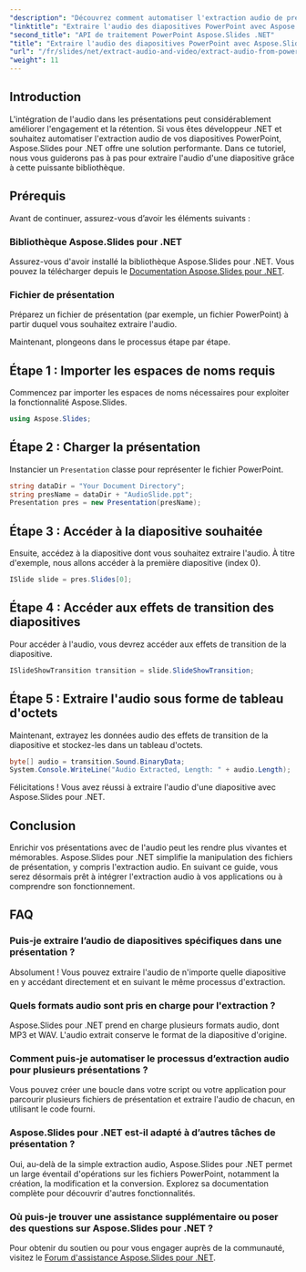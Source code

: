 ```yaml
---
"description": "Découvrez comment automatiser l'extraction audio de présentations PowerPoint avec Aspose.Slides pour .NET. Ce tutoriel guide les développeurs pas à pas tout au long du processus d'accès."
"linktitle": "Extraire l'audio des diapositives PowerPoint avec Aspose.Slides"
"second_title": "API de traitement PowerPoint Aspose.Slides .NET"
"title": "Extraire l'audio des diapositives PowerPoint avec Aspose.Slides"
"url": "/fr/slides/net/extract-audio-and-video/extract-audio-from-powerpoint/"
"weight": 11
---
```


## Introduction

L'intégration de l'audio dans les présentations peut considérablement améliorer l'engagement et la rétention. Si vous êtes développeur .NET et souhaitez automatiser l'extraction audio de vos diapositives PowerPoint, Aspose.Slides pour .NET offre une solution performante. Dans ce tutoriel, nous vous guiderons pas à pas pour extraire l'audio d'une diapositive grâce à cette puissante bibliothèque.

## Prérequis

Avant de continuer, assurez-vous d’avoir les éléments suivants :

### Bibliothèque Aspose.Slides pour .NET
Assurez-vous d'avoir installé la bibliothèque Aspose.Slides pour .NET. Vous pouvez la télécharger depuis le [Documentation Aspose.Slides pour .NET](https://reference.aspose.com/slides/net/).

### Fichier de présentation
Préparez un fichier de présentation (par exemple, un fichier PowerPoint) à partir duquel vous souhaitez extraire l'audio.

Maintenant, plongeons dans le processus étape par étape.

## Étape 1 : Importer les espaces de noms requis

Commencez par importer les espaces de noms nécessaires pour exploiter la fonctionnalité Aspose.Slides.

```csharp
using Aspose.Slides;
```

## Étape 2 : Charger la présentation

Instancier un `Presentation` classe pour représenter le fichier PowerPoint.

```csharp
string dataDir = "Your Document Directory";
string presName = dataDir + "AudioSlide.ppt";
Presentation pres = new Presentation(presName);
```

## Étape 3 : Accéder à la diapositive souhaitée

Ensuite, accédez à la diapositive dont vous souhaitez extraire l'audio. À titre d'exemple, nous allons accéder à la première diapositive (index 0).

```csharp
ISlide slide = pres.Slides[0];
```

## Étape 4 : Accéder aux effets de transition des diapositives

Pour accéder à l'audio, vous devrez accéder aux effets de transition de la diapositive.

```csharp
ISlideShowTransition transition = slide.SlideShowTransition;
```

## Étape 5 : Extraire l'audio sous forme de tableau d'octets

Maintenant, extrayez les données audio des effets de transition de la diapositive et stockez-les dans un tableau d'octets.

```csharp
byte[] audio = transition.Sound.BinaryData;
System.Console.WriteLine("Audio Extracted, Length: " + audio.Length);
```

Félicitations ! Vous avez réussi à extraire l'audio d'une diapositive avec Aspose.Slides pour .NET.

## Conclusion

Enrichir vos présentations avec de l'audio peut les rendre plus vivantes et mémorables. Aspose.Slides pour .NET simplifie la manipulation des fichiers de présentation, y compris l'extraction audio. En suivant ce guide, vous serez désormais prêt à intégrer l'extraction audio à vos applications ou à comprendre son fonctionnement.

## FAQ

### Puis-je extraire l’audio de diapositives spécifiques dans une présentation ?
Absolument ! Vous pouvez extraire l'audio de n'importe quelle diapositive en y accédant directement et en suivant le même processus d'extraction.

### Quels formats audio sont pris en charge pour l'extraction ?
Aspose.Slides pour .NET prend en charge plusieurs formats audio, dont MP3 et WAV. L'audio extrait conserve le format de la diapositive d'origine.

### Comment puis-je automatiser le processus d’extraction audio pour plusieurs présentations ?
Vous pouvez créer une boucle dans votre script ou votre application pour parcourir plusieurs fichiers de présentation et extraire l'audio de chacun, en utilisant le code fourni.

### Aspose.Slides pour .NET est-il adapté à d’autres tâches de présentation ?
Oui, au-delà de la simple extraction audio, Aspose.Slides pour .NET permet un large éventail d'opérations sur les fichiers PowerPoint, notamment la création, la modification et la conversion. Explorez sa documentation complète pour découvrir d'autres fonctionnalités.

### Où puis-je trouver une assistance supplémentaire ou poser des questions sur Aspose.Slides pour .NET ?
Pour obtenir du soutien ou pour vous engager auprès de la communauté, visitez le [Forum d'assistance Aspose.Slides pour .NET](https://forum.aspose.com/).